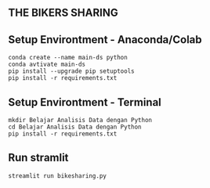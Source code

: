 ## THE BIKERS SHARING
## Setup Environtment - Anaconda/Colab
```
conda create --name main-ds python
conda avtivate main-ds
pip install --upgrade pip setuptools
pip install -r requirements.txt
```
## Setup Environtment - Terminal
```
mkdir Belajar Analisis Data dengan Python
cd Belajar Analisis Data dengan Python
pip install -r requirements.txt
```
## Run stramlit
```
streamlit run bikesharing.py
